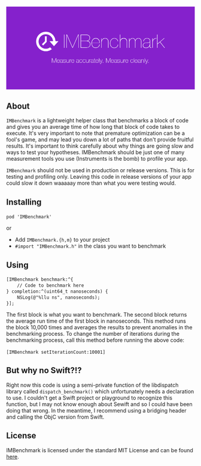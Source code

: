 ![banner](/Resources/banner.png)

## About

`IMBenchmark` is a lightweight helper class that benchmarks a block of code and gives you an average time of how long that block of code takes to execute. It's very important to note that premature optimization can be a fool's game, and may lead you down a lot of paths that don't provide fruitful results. It's important to think carefully about why things are going slow and ways to test your hypotheses. IMBenchmark should be just one of many measurement tools you use (Instruments is the bomb) to profile your app.

`IMBenchmark` should not be used in production or release versions. This is for testing and profiling only. Leaving this code in release versions of your app could slow it down waaaaay more than what you were testing would.

## Installing

`pod 'IMBenchmark'`

or

* Add `IMBenchmark.{h,m}` to your project
* `#import "IMBenchmark.h"` in the class you want to benchmark

## Using

```objc
[IMBenchmark benchmark:^{
    // Code to benchmark here
} completion:^(uint64_t nanoseconds) {
    NSLog(@"%llu ns", nanoseconds);
}];
```

The first block is what you want to benchmark. The second block returns the average run time of the first block in nanoseconds. This method runs the block 10,000 times and averages the results to prevent anomalies in the benchmarking process. To change the number of iterations during the benchmarking process, call this method before running the above code:

`[IMBenchmark setIterationCount:10001]`

## But why no Swift?!?

Right now this code is using a semi-private function of the libdispatch library called `dispatch_benchmark()` which unfortunately needs a declaration to use. I couldn't get a Swift project or playground to recognize this function, but I may not know enough about Sewift and so I could have been doing that wrong. In the meantime, I recommend using a bridging header and calling the ObjC version from Swift.

## License

IMBenchmark is licensed under the standard MIT License and can be found [here](License.md).
